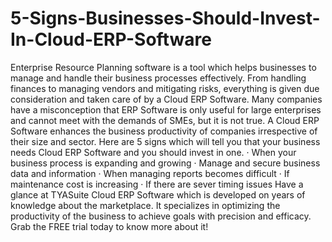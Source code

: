 # 5-Signs-Businesses-Should-Invest-In-Cloud-ERP-Software
Enterprise Resource Planning software is a tool which helps businesses to manage and handle their business processes effectively. From handling finances to managing vendors and mitigating risks, everything is given due consideration and taken care of by a Cloud ERP Software. Many companies have a misconception that ERP Software is only useful for large enterprises and cannot meet with the demands of SMEs, but it is not true. A Cloud ERP Software enhances the business productivity of companies irrespective of their size and sector. Here are 5 signs which will tell you that your business needs Cloud ERP Software and you should invest in one. · When your business process is expanding and growing · Manage and secure business data and information · When managing reports becomes difficult · If maintenance cost is increasing · If there are sever timing issues Have a glance at TYASuite Cloud ERP Software which is developed on years of knowledge about the marketplace. It specializes in optimizing the productivity of the business to achieve goals with precision and efficacy. Grab the FREE trial today to know more about it!

